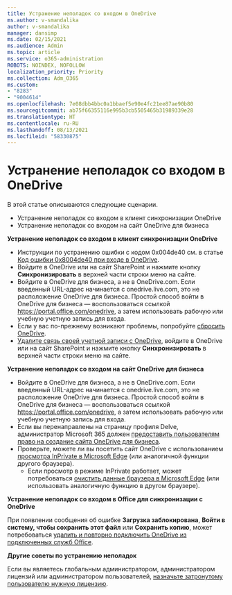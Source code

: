 ```yaml
---
title: Устранение неполадок со входом в OneDrive
ms.author: v-smandalika
author: v-smandalika
manager: dansimp
ms.date: 02/15/2021
ms.audience: Admin
ms.topic: article
ms.service: o365-administration
ROBOTS: NOINDEX, NOFOLLOW
localization_priority: Priority
ms.collection: Adm_O365
ms.custom:
- "8283"
- "9004614"
ms.openlocfilehash: 7e08dbb4bbc0a1bbaef5e90e4fc21ee87ae90b80
ms.sourcegitcommit: ab75f66355116e995b3cb5505465b31989339e28
ms.translationtype: HT
ms.contentlocale: ru-RU
ms.lasthandoff: 08/13/2021
ms.locfileid: "58330875"
---
```

# <a name="troubleshoot-signing-in-to-onedrive"></a>Устранение неполадок со входом в OneDrive

В этой статье описываются следующие сценарии.

- Устранение неполадок со входом в клиент синхронизации OneDrive
- Устранение неполадок со входом на сайт OneDrive для бизнеса

**Устранение неполадок со входом в клиент синхронизации OneDrive**

- Инструкции по устранению ошибки с кодом 0x004de40 см. в статье [Код ошибки 0x8004de40 при входе в OneDrive](https://docs.microsoft.com/sharepoint/troubleshoot/administration/error-0x8004de40-in-onedrive).
- Войдите в OneDrive или на сайт SharePoint и нажмите кнопку **Синхронизировать** в верхней части строки меню на сайте.
- Войдите в OneDrive для бизнеса, а не в OneDrive.com. Если введенный URL-адрес начинается с onedrive.live.com, это не расположение OneDrive для бизнеса. Простой способ войти в OneDrive для бизнеса — воспользоваться ссылкой https://portal.office.com/onedrive, а затем использовать рабочую или учебную учетную запись для входа.
- Если у вас по-прежнему возникают проблемы, попробуйте [сбросить OneDrive](https://support.microsoft.com/office/reset-onedrive-34701e00-bf7b-42db-b960-84905399050c).
- [Удалите связь своей учетной записи с OneDrive](https://support.microsoft.com/office/how-to-remove-an-account-in-onedrive-72699268-9e64-45bd-b723-9a19f4512fd1), войдите в OneDrive или на сайт SharePoint и нажмите кнопку **Синхронизировать** в верхней части строки меню на сайте.

**Устранение неполадок со входом на сайт OneDrive для бизнеса**

- Войдите в OneDrive для бизнеса, а не в OneDrive.com. Если введенный URL-адрес начинается с onedrive.live.com, это не расположение OneDrive для бизнеса. Простой способ войти в OneDrive для бизнеса — воспользоваться ссылкой https://portal.office.com/onedrive, а затем использовать рабочую или учебную учетную запись для входа.
- Если вы перенаправлены на страницу профиля Delve, администратор Microsoft 365 должен [предоставить пользователям право на создание сайта OneDrive для бизнеса](https://support.microsoft.com/office/you-re-redirected-to-your-delve-profile-page-after-you-click-onedrive-on-the-microsoft-365-app-launcher-2af26640-9ddf-46c3-8912-6af30efcc7b0).
- Проверьте, можете ли вы посетить сайт OneDrive с использованием [просмотра InPrivate в Microsoft Edge](https://support.microsoft.com/microsoft-edge/browse-inprivate-in-microsoft-edge-e6f47704-340c-7d4f-b00d-d0cf35aa1fcc) (или аналогичной функции другого браузера).
    - Если просмотр в режиме InPrivate работает, может потребоваться [очистить данные браузера в Microsoft Edge](https://support.microsoft.com/microsoft-edge/view-and-delete-browser-history-in-microsoft-edge-00cf7943-a9e1-975a-a33d-ac10ce454ca4) (или использовать аналогичную функцию в другом браузере).

**Устранение неполадок со входом в Office для синхронизации с OneDrive**

При появлении сообщения об ошибке **Загрузка заблокирована**, **Войти в систему, чтобы сохранить этот файл** или **Сохранить копию**, может потребоваться [удалить и повторно подключить OneDrive из подключенных служб Office](https://support.microsoft.com/office/how-to-resolve-upload-blocked-sign-into-save-this-file-or-save-a-copy-error-messages-32c7340c-f5fb-4ca0-a829-65d8120f81f8).

**Другие советы по устранению неполадок**

Если вы являетесь глобальным администратором, администратором лицензий или администратором пользователей, [назначьте затронутому пользователю нужную лицензию](https://docs.microsoft.com/microsoft-365/admin/manage/assign-licenses-to-users).

